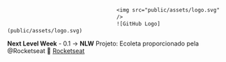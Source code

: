 
                                       <img src="public/assets/logo.svg"
                                       />
                                       ![GitHub Logo](public/assets/logo.svg)




**Next Level Week** - 0.1 -> **NLW** Projeto: Ecoleta proporcionado pela @Rocketseat :rocket: [Rocketseat](http://github.com)
